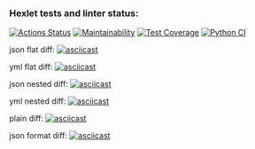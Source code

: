 ### Hexlet tests and linter status:
[![Actions Status](https://github.com/devdenh/python-project-lvl2/workflows/hexlet-check/badge.svg)](https://github.com/devdenh/python-project-lvl2/actions)
[![Maintainability](https://api.codeclimate.com/v1/badges/aba99b3fbaf73d8fb128/maintainability)](https://codeclimate.com/github/devdenh/python-project-lvl2/maintainability)
[![Test Coverage](https://api.codeclimate.com/v1/badges/aba99b3fbaf73d8fb128/test_coverage)](https://codeclimate.com/github/devdenh/python-project-lvl2/test_coverage)
[![Python CI](https://github.com/devdenh/python-project-lvl2/actions/workflows/pyci.yml/badge.svg?branch=main&event=push)](https://github.com/devdenh/python-project-lvl2/actions/workflows/pyci.yml)


json flat diff:
[![asciicast](https://asciinema.org/a/PvsMfwhr8NT6Jc2olxxoPxYSv.svg)](https://asciinema.org/a/PvsMfwhr8NT6Jc2olxxoPxYSv)

yml flat diff:
[![asciicast](https://asciinema.org/a/JcBK91yTT0tmHpOs1eyDBS23t.svg)](https://asciinema.org/a/JcBK91yTT0tmHpOs1eyDBS23t)

json nested diff:
[![asciicast](https://asciinema.org/a/zH36bzgXOC8jrI5jKzSeWrXDe.svg)](https://asciinema.org/a/zH36bzgXOC8jrI5jKzSeWrXDe)

yml nested diff:
[![asciicast](https://asciinema.org/a/YZGVBFSbhmPsK4nk6aCsk6BiX.svg)](https://asciinema.org/a/YZGVBFSbhmPsK4nk6aCsk6BiX)

plain diff:
[![asciicast](https://asciinema.org/a/wQ94d7BCot1wSzqBQzYHJCSpC.svg)](https://asciinema.org/a/wQ94d7BCot1wSzqBQzYHJCSpC)

json format diff:
[![asciicast](https://asciinema.org/a/bwM9pzMOFfjcJMcTr2dQ6UKbd.svg)](https://asciinema.org/a/bwM9pzMOFfjcJMcTr2dQ6UKbd)
